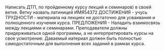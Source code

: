 Написать ДТП, по пройденному курсу лекций и семинаров) в своей ветке. Ветку назвать латиницей ИМЯ54372
ДОСТИЖЕНИЯ - учусь
ТРУДНОСТИ - материала на лекциях не достаточно для усваивания и полноценного изучения курса.
ПРЕДЛОЖЕНИЯ - Наладить взаимосвязь между лекциями и семинарами. Преподаватели должны придерживаться одной программы, а не интерпретировать курсы на свое усмотрение. Даваемый иатериал должен быть полностью самодостаточным для выполнения всех заданий в рамках курса.